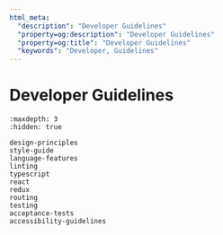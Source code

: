 ```yaml
---
html_meta:
  "description": "Developer Guidelines"
  "property=og:description": "Developer Guidelines"
  "property=og:title": "Developer Guidelines"
  "keywords": "Developer, Guidelines"
---
```


# Developer Guidelines

```{toctree}
:maxdepth: 3
:hidden: true

design-principles
style-guide
language-features
linting
typescript
react
redux
routing
testing
acceptance-tests
accessibility-guidelines
```
